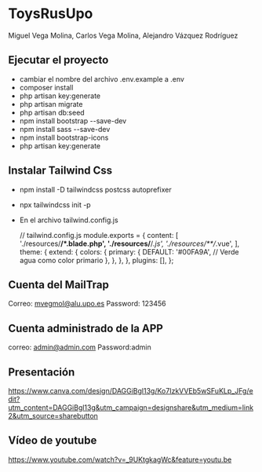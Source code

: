 # ToysRusUpo

Miguel Vega Molina, Carlos Vega Molina, Alejandro Vázquez Rodríguez

## Ejecutar el proyecto

- cambiar el nombre del archivo .env.example a .env
- composer install
- php artisan key:generate
- php artisan migrate
- php artisan db:seed
- npm install bootstrap --save-dev
- npm install sass --save-dev
- npm install bootstrap-icons
- php artisan key:generate

## Instalar Tailwind Css

- npm install -D tailwindcss postcss autoprefixer
- npx tailwindcss init -p
- En el archivo tailwind.config.js

  // tailwind.config.js
  module.exports = {
  content: [
  './resources/**/*.blade.php',
  './resources/**/*.js',
  './resources/**/*.vue',
  ],
  theme: {
  extend: {
  colors: {
  primary: {
  DEFAULT: '#00FA9A', // Verde agua como color primario
  },
  },
  },
  },
  plugins: [],
  };

## Cuenta del MailTrap

Correo: mvegmol@alu.upo.es
Password: 123456

## Cuenta administrado de la APP

correo: admin@admin.com
Password:admin

## Presentación
https://www.canva.com/design/DAGGiBgl13g/Ko7IzkVVEb5wSFuKLp_JFg/edit?utm_content=DAGGiBgl13g&utm_campaign=designshare&utm_medium=link2&utm_source=sharebutton 
## Vídeo de youtube
https://www.youtube.com/watch?v=_9UKtgkagWc&feature=youtu.be 
